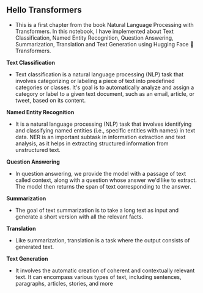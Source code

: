 ## Hello Transformers
- This is a first chapter from the book Natural Language Processing with Transformers. In this notebook, I have implemented about Text Classification, Named Entity Recognition, Question Answering, Summarization, Translation and Text Generation using Hugging Face 🤗 Transformers.


**Text Classification**

- Text classification is a natural language processing (NLP) task that involves categorizing or labeling a piece of text into predefined categories or classes. It's goal is to automatically analyze and assign a category or label to a given text document, such as an email, article, or tweet, based on its content.

**Named Entity Recognition**

-  It is a natural language processing (NLP) task that involves identifying and classifying named entities (i.e., specific entities with names) in text data. NER is an important subtask in information extraction and text analysis, as it helps in extracting structured information from unstructured text.

**Question Answering**

- In question answering, we provide the model with a passage of text called context, along with a question whose answer we'd like to extract. The model then returns the span of text corresponding to the answer.

**Summarization**

- The goal of text summarization is to take a long text as input and generate a short version with all the relevant facts.

**Translation**
- Like summarization, translation is a task where the output consists of generated text.

**Text Generation**

- It involves the automatic creation of coherent and contextually relevant text. It can encompass various types of text, including sentences, paragraphs, articles, stories, and more

